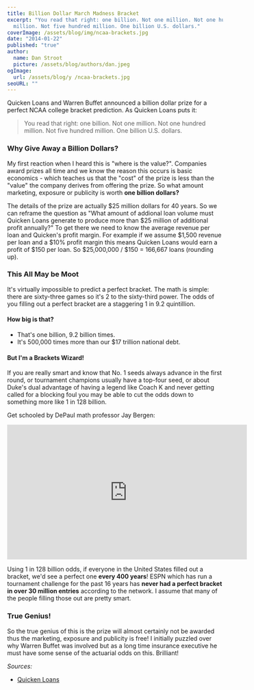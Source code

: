 ```yaml
---
title: Billion Dollar March Madness Bracket
excerpt: "You read that right: one billion. Not one million. Not one hundred
  million. Not five hundred million. One billion U.S. dollars."
coverImage: /assets/blog/img/ncaa-brackets.jpg
date: "2014-01-22"
published: "true"
author:
  name: Dan Stroot
  picture: /assets/blog/authors/dan.jpeg
ogImage:
  url: /assets/blog/y /ncaa-brackets.jpg
seoURL: ""
---
```


Quicken Loans and Warren Buffet announced a billion dollar prize for a perfect NCAA college bracket prediction. As Quicken Loans puts it:

>You read that right: one billion. Not one million. Not one hundred million. Not five hundred million. One billion U.S. dollars.

### Why Give Away a Billion Dollars?

My first reaction when I heard this is "where is the value?".  Companies award prizes all time and we know the reason this occurs is basic economics - which teaches us that the "cost" of the prize is less than the "value" the company derives from offering the prize.  So what amount marketing, exposure or publicity is worth **one billion dollars?**
<!--more-->
The details of the prize are actually $25 million dollars for 40 years. So we can reframe the question as "What amount of addional loan volume must Quicken Loans generate to produce more than $25 million of additional profit annually?"  To get there we need to know the average revenue per loan and Quicken's profit margin.  For example if we assume $1,500 revenue per loan and a $10% profit margin this means Quicken Loans would earn a profit of $150 per loan.  So $25,000,000 / $150 = 166,667 loans (rounding up).

### This All May be Moot

It's virtually impossible to predict a perfect bracket.  The math is simple: there are sixty-three games so it's 2 to the sixty-third power.  The odds of you filling out a perfect bracket are a staggering 1 in 9.2 quintillion.

#### How big is that?

* That's one billion, 9.2 billion times.
* It's 500,000 times more than our $17 trillion national debt.

#### But I'm a Brackets Wizard!

If you are really smart and know that No. 1 seeds always advance in the first round, or tournament champions usually have a top-four seed, or about Duke's dual advantage of having a legend like Coach K and never getting called for a blocking foul you may be able to cut the odds down to something more like 1 in 128 billion.

Get schooled by DePaul math professor Jay Bergen:

<!-- [![Odds of a perfect NCAA Basketball Bracket](https://img.youtube.com/vi/O6Smkv11Mj4/0.jpg)](https://www.youtube.com/watch?v=O6Smkv11Mj4) -->

<div class="video-container">
  <iframe width="560" height="315" src="https://www.youtube.com/embed/O6Smkv11Mj4" title="YouTube video player" frameborder="0" allow="accelerometer; autoplay; clipboard-write; encrypted-media; gyroscope; picture-in-picture" allowfullscreen></iframe>
</div>

Using 1 in 128 billion odds, if everyone in the United States filled out a bracket, we'd see a perfect one **every 400 years**!  ESPN which has run a tournament challenge for the past 16 years has **never had a perfect bracket in over 30 million entries** according to the network.  I assume that many of the people filling those out are pretty smart.

### True Genius!

So the true genius of this is the prize will almost certainly not be awarded thus the marketing, exposure and publicity is free!  I initially puzzled over why Warren Buffet was involved but as a long time insurance executive he must have some sense of the actuarial odds on this. Brilliant!


_Sources:_

* [Quicken Loans](http://www.quickenloans.com/blog/quicken-loans-billion-dollar-bracket-challenge)
